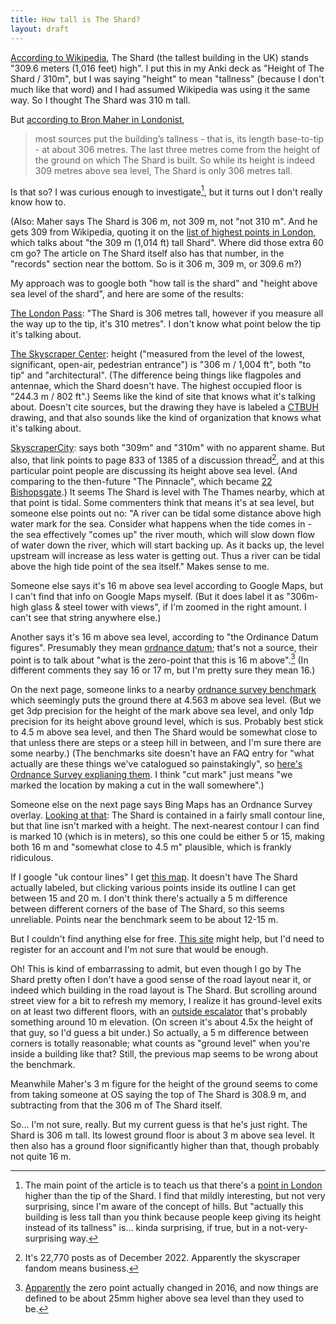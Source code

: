 ```yaml
---
title: How tall is The Shard?
layout: draft
---
```

[According to Wikipedia](https://en.wikipedia.org/wiki/The_Shard), The Shard (the tallest building in the UK) stands "309.6 meters (1,016 feet) high". I put this in my Anki deck as "Height of The Shard / 310m", but I was saying "height" to mean "tallness" (because I don't much like that word) and I had assumed Wikipedia was using it the same way. So I thought The Shard was 310 m tall.

But [according to Bron Maher in Londonist](https://londonist.com/london/secret/shard-not-tallest-building-in-london-crystal-palace-transmitter-is),

> most sources put the building’s tallness - that is, its length base-to-tip - at about 306 metres. The last three metres come from the height of the ground on which The Shard is built. So while its height is indeed 309 metres above sea level, The Shard is only 306 metres tall.

Is that so? I was curious enough to investigate[^hills], but it turns out I don't really know how to.

[^hills]: The main point of the article is to teach us that there's a [point in London](https://en.wikipedia.org/wiki/Crystal_Palace_transmitting_station) higher than the tip of the Shard. I find that mildly interesting, but not very surprising, since I'm aware of the concept of hills. But "actually this building is less tall than you think because people keep giving its height instead of its tallness" is... kinda surprising, if true, but in a not-very-surprising way.

(Also: Maher says The Shard is 306 m, not 309 m, not "not 310 m". And he gets 309 from Wikipedia, quoting it on the [list of highest points in London](https://en.wikipedia.org/wiki/List_of_highest_points_in_London), which talks about "the 309 m (1,014 ft) tall Shard". Where did those extra 60 cm go? The article on The Shard itself also has that number, in the "records" section near the bottom. So is it 306 m, 309 m, or 309.6 m?)

My approach was to google both "how tall is the shard" and "height above sea level of the shard", and here are some of the results:

[The London Pass](https://londonpass.com/en-us/blog/facts-about-the-shard): "The Shard is 306 metres tall, however if you measure all the way up to the tip, it's 310 metres". I don't know what point below the tip it's talking about.

[The Skyscraper Center](https://www.skyscrapercenter.com/building/the-shard/451): height ("measured from the level of the lowest, significant, open-air, pedestrian entrance") is "306 m / 1,004 ft", both "to tip" and "architectural". (The difference being things like flagpoles and antennae, which the Shard doesn't have. The highest occupied floor is "244.3 m / 802 ft".) Seems like the kind of site that knows what it's talking about. Doesn't cite sources, but the drawing they have is labeled a [CTBUH](https://en.wikipedia.org/wiki/Council_on_Tall_Buildings_and_Urban_Habitat) drawing, and that also sounds like the kind of organization that knows what it's talking about.

[SkyscraperCity](https://www.skyscrapercity.com/threads/the-shard-southwark-309m-72-fl.407549/page-833): says both "309m" and "310m" with no apparent shame. But also, that link points to page 833 of 1385 of a discussion thread[^fandom], and at this particular point people are discussing its height above sea level. (And comparing to the then-future "The Pinnacle", which became [22 Bishopsgate](https://en.wikipedia.org/wiki/22_Bishopsgate).) It seems The Shard is level with The Thames nearby, which at that point is tidal. Some commenters think that means it's at sea level, but someone else points out no: "A river can be tidal some distance above high water mark for the sea. Consider what happens when the tide comes in - the sea effectively "comes up" the river mouth, which will slow down flow of water down the river, which will start backing up. As it backs up, the level upstream will increase as less water is getting out. Thus a river can be tidal above the high tide point of the sea itself." Makes sense to me.

[^fandom]: It's 22,770 posts as of December 2022. Apparently the skyscraper fandom means business.

Someone else says it's 16 m above sea level according to Google Maps, but I can't find that info on Google Maps myself. (But it does label it as "306m-high glass & steel tower with views", if I'm zoomed in the right amount. I can't see that string anywhere else.)

Another says it's 16 m above sea level, according to "the Ordinance Datum figures". Presumably they mean [ordnance datum](https://en.wikipedia.org/wiki/Ordnance_datum); that's not a source, their point is to talk about "what is the zero-point that this is 16 m above".[^zero-point] (In different comments they say 16 or 17 m, but I'm pretty sure they mean 16.)

[^zero-point]: [Apparently](https://en.wikipedia.org/wiki/Ordnance_Survey) the zero point actually changed in 2016, and now things are defined to be about 25mm higher above sea level than they used to be.

On the next page, someone links to a nearby [ordnance survey benchmark](https://www.bench-marks.org.uk/bm35265) which seemingly puts the ground there at 4.563 m above sea level. (But we get 3dp precision for the height of the mark above sea level, and only 1dp precision for its height above ground level, which is sus. Probably best stick to 4.5 m above sea level, and then The Shard would be somewhat close to that unless there are steps or a steep hill in between, and I'm sure there are some nearby.) (The benchmarks site doesn't have an FAQ entry for "what actually are these things we've catalogued so painstakingly", so [here's Ordnance Survey explianing them](https://www.ordnancesurvey.co.uk/benchmarks/). I think "cut mark" just means "we marked the location by making a cut in the wall somewhere".)

Someone else on the next page says Bing Maps has an Ordnance Survey overlay. [Looking at that](https://www.bing.com/maps?osid=1f680cdc-fe2f-4342-9d6f-3fd70147d883&cp=51.505065~-0.089808&lvl=16.296453&pi=0&v=2&sV=2&form=S00027): The Shard is contained in a fairly small contour line, but that line isn't marked with a height. The next-nearest contour I can find is marked 10 (which is in meters), so this one could be either 5 or 15, making both 16 m and "somewhat close to 4.5 m" plausible, which is frankly ridiculous.

If I google "uk contour lines" I get [this map](https://en-gb.topographic-map.com/map-kb57/England/?center=51.50389%2C-0.08613&zoom=16&popup=51.50438%2C-0.08684). It doesn't have The Shard actually labeled, but clicking various points inside its outline I can get between 15 and 20 m. I don't think there's actually a 5 m difference between different corners of the base of The Shard, so this seems unreliable. Points near the benchmark seem to be about 12-15 m.

But I couldn't find anything else for free. [This site](https://www.mapserve.co.uk/blog/1m-contours-launched) might help, but I'd need to register for an account and I'm not sure that would be enough.

Oh! This is kind of embarrassing to admit, but even though I go by The Shard pretty often I don't have a good sense of the road layout near it, or indeed which building in the road layout is The Shard. But scrolling around street view for a bit to refresh my memory, I realize it has ground-level exits on at least two different floors, with an [outside escalator](https://goo.gl/maps/yVnw4oYVeZUzmNdq5) that's probably something around 10 m elevation. (On screen it's about 4.5x the height of that guy, so I'd guess a bit under.) So actually, a 5 m difference between corners is totally reasonable; what counts as "ground level" when you're inside a building like that? Still, the previous map seems to be wrong about the benchmark.

Meanwhile Maher's 3 m figure for the height of the ground seems to come from taking someone at OS saying the top of The Shard is 308.9 m, and subtracting from that the 306 m of The Shard itself.

So... I'm not sure, really. But my current guess is that he's just right. The Shard is 306 m tall. Its lowest ground floor is about 3 m above sea level. It then also has a ground floor significantly higher than that, though probably not quite 16 m.
